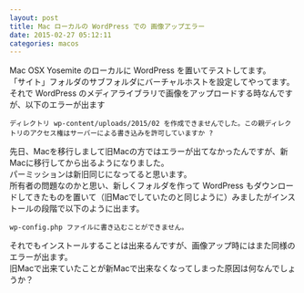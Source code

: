 ```yaml
---
layout: post
title: Mac ローカルの WordPress での 画像アップエラー
date: 2015-02-27 05:12:11
categories: macos
---
```

<p>Mac OSX Yosemite のローカルに WordPress を置いてテストしてます。<br>
「サイト」フォルダのサブフォルダにバーチャルホストを設定してやってます。<br>
それで WordPress のメディアライブラリで画像をアップロードする時なんですが、以下のエラーが出ます</p>

```
ディレクトリ wp-content/uploads/2015/02 を作成できませんでした。この親ディレクトリのアクセス権はサーバーによる書き込みを許可していますか ?
```

<p>先日、Macを移行しまして旧Macの方ではエラーが出てなかったんですが、新Macに移行してから出るようになりました。<br>
パーミッションは新旧同じになってると思います。<br>
所有者の問題なのかと思い、新しくフォルダを作って WordPress もダウンロードしてきたものを置いて（旧Macでしていたのと同じように）みましたがインストールの段階で以下のように出ます。</p>

```
wp-config.php ファイルに書き込むことができません。
```

<p>それでもインストールすることは出来るんですが、画像アップ時にはまた同様のエラーが出ます。<br>
旧Macで出来ていたことが新Macで出来なくなってしまった原因は何なんでしょうか？</p>
